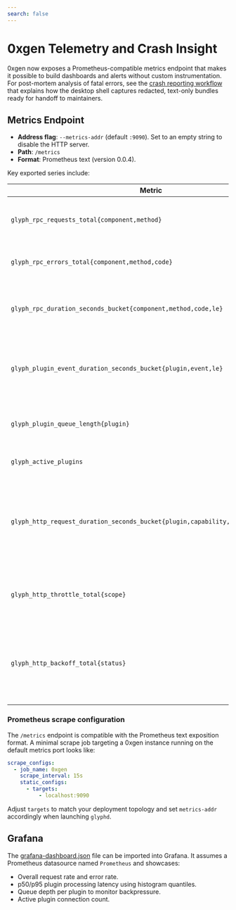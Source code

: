 ```yaml
---
search: false
---
```


# 0xgen Telemetry and Crash Insight

0xgen now exposes a Prometheus-compatible metrics endpoint that makes it possible to build dashboards and alerts without custom instrumentation. For post-mortem analysis of fatal errors, see the [crash reporting workflow](./crash-reporting.md) that explains how the desktop shell captures redacted, text-only bundles ready for handoff to maintainers.

## Metrics Endpoint

* **Address flag**: `--metrics-addr` (default `:9090`). Set to an empty string to disable the HTTP server.
* **Path**: `/metrics`
* **Format**: Prometheus text (version 0.0.4).

Key exported series include:

| Metric | Type | Description |
| --- | --- | --- |
| `glyph_rpc_requests_total{component,method}` | Counter | Total RPC calls handled by the component. |
| `glyph_rpc_errors_total{component,method,code}` | Counter | Errors emitted during RPC handling. |
| `glyph_rpc_duration_seconds_bucket{component,method,code,le}` | Histogram | Latency for each RPC handler (with `_sum` and `_count`). |
| `glyph_plugin_event_duration_seconds_bucket{plugin,event,le}` | Histogram | Latency for processing plugin events (with `_sum` and `_count`). |
| `glyph_plugin_queue_length{plugin}` | Gauge | Depth of each plugin's outbound queue. |
| `glyph_active_plugins` | Gauge | Number of connected plugins. |
| `glyph_http_request_duration_seconds_bucket{plugin,capability,method,status,le}` | Histogram | Latency for outbound HTTP requests executed via the NetGate (with `_sum` and `_count`). |
| `glyph_http_throttle_total{scope}` | Counter | Number of outbound HTTP requests delayed by throttling. |
| `glyph_http_backoff_total{status}` | Counter | Number of outbound HTTP retries triggered by upstream status codes. |

### Prometheus scrape configuration

The `/metrics` endpoint is compatible with the Prometheus text exposition format. A minimal scrape job targeting a 0xgen instance running on the default metrics port looks like:

```yaml
scrape_configs:
  - job_name: 0xgen
    scrape_interval: 15s
    static_configs:
      - targets:
          - localhost:9090
```

Adjust `targets` to match your deployment topology and set `metrics-addr` accordingly when launching `glyphd`.

## Grafana

The [grafana-dashboard.json](./grafana-dashboard.json) file can be imported into Grafana. It assumes a Prometheus datasource named `Prometheus` and showcases:

* Overall request rate and error rate.
* p50/p95 plugin processing latency using histogram quantiles.
* Queue depth per plugin to monitor backpressure.
* Active plugin connection count.

